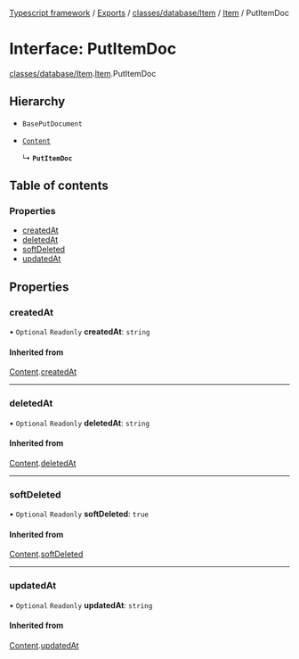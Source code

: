 [Typescript framework](../index.md) / [Exports](../modules.md) / [classes/database/Item](../modules/classes_database_Item.md) / [Item](../modules/classes_database_Item.Item.md) / PutItemDoc

# Interface: PutItemDoc

[classes/database/Item](../modules/classes_database_Item.md).[Item](../modules/classes_database_Item.Item.md).PutItemDoc

## Hierarchy

- `BasePutDocument`

- [`Content`](classes_database_Item.Item.Content.md)

  ↳ **`PutItemDoc`**

## Table of contents

### Properties

- [createdAt](classes_database_Item.Item.PutItemDoc.md#createdat)
- [deletedAt](classes_database_Item.Item.PutItemDoc.md#deletedat)
- [softDeleted](classes_database_Item.Item.PutItemDoc.md#softdeleted)
- [updatedAt](classes_database_Item.Item.PutItemDoc.md#updatedat)

## Properties

### createdAt

• `Optional` `Readonly` **createdAt**: `string`

#### Inherited from

[Content](classes_database_Item.Item.Content.md).[createdAt](classes_database_Item.Item.Content.md#createdat)

___

### deletedAt

• `Optional` `Readonly` **deletedAt**: `string`

#### Inherited from

[Content](classes_database_Item.Item.Content.md).[deletedAt](classes_database_Item.Item.Content.md#deletedat)

___

### softDeleted

• `Optional` `Readonly` **softDeleted**: ``true``

#### Inherited from

[Content](classes_database_Item.Item.Content.md).[softDeleted](classes_database_Item.Item.Content.md#softdeleted)

___

### updatedAt

• `Optional` `Readonly` **updatedAt**: `string`

#### Inherited from

[Content](classes_database_Item.Item.Content.md).[updatedAt](classes_database_Item.Item.Content.md#updatedat)
